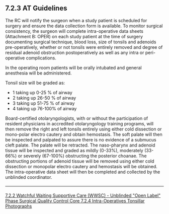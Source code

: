 ## 7.2.3 AT Guidelines

The RC will notify the surgeon when a study patient is scheduled for surgery and ensure the
data collection form is available. To monitor surgical consistency, the surgeon will complete
intra-operative data sheets (Attachment B: OPER) on each study patient at the time of surgery
documenting surgical technique, blood loss, size of tonsils and adenoids pre-operatively,
whether or not tonsils were entirely removed and degree of residual adenoid obstruction postoperatively
as well as any intra or peri-operative complications.

In the operating room patients will be orally intubated and general anesthesia will be
administered.

Tonsil size will be graded as:

* 1 taking up 0-25 % of airway
* 2 taking up 26-50 % of airway
* 3 taking up 51-75 % of airway
* 4 taking up 76-100% of airway

Board-certified otolaryngologists, with or without the participation of resident physicians in
accredited otolaryngology training programs, will then remove the right and left tonsils entirely
using either cold dissection or mono-polar electro cautery and obtain hemostasis.
The soft palate will then be inspected and palpated to assure there is no evidence of a submucus
cleft palate. The palate will be retracted. The naso-pharynx and adenoid tissue will be
inspected and graded as mildly (0-33%), moderately (33-66%) or severely (67-100%)
obstructing the posterior choanae. The obstructing portions of adenoid tissue will be removed
using either cold dissection or monopolar electro cautery and hemostasis will be obtained. The
intra-operative data sheet will then be completed and collected by the unblinded coordinator.


<hr class="soften" style="margin-top: 20px;margin-bottom: 20px;"/>

<div class="center">
<div class="btn-group">
  <a href=":pages_path:/manuals/surgical-quality-control-core/7-02-02-wwsc-unblinded-phase.md" class="btn btn-default">
    <span class="glyphicon glyphicon-chevron-left"></span>
    7.2.2 Watchful Waiting Supportive Care (WWSC) - Unblinded "Open Label" Phase
  </a>

  <a href=":pages_path:/manuals/surgical-quality-control-core" class="btn btn-default">
    <span class="glyphicon glyphicon-chevron-up"></span>
    Surgical Quality Control Core
  </a>

  <a href=":pages_path:/manuals/surgical-quality-control-core/7-02-04-00-intra-operative-tonsillar-photos.md" class="btn btn-success">
    7.2.4 Intra-Operatives Tonsillar Photographs
    <span class="glyphicon glyphicon-chevron-right"></span>
  </a>
</div>
</div>

